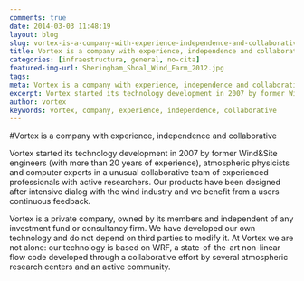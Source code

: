 ```yaml
---
comments: true
date: 2014-03-03 11:48:19
layout: blog
slug: vortex-is-a-company-with-experience-independence-and-collaborative
title: Vortex is a company with experience, independence and collaborative
categories: [infraestructura, general, no-cita]
featured-img-url: Sheringham_Shoal_Wind_Farm_2012.jpg
tags:
meta: Vortex is a company with experience, independence and collaborative
excerpt: Vortex started its technology development in 2007 by former Wind&Site engineers (with more than 20 years of experience)
author: vortex
keywords: vortex, company, experience, independence, collaborative
---
```


#Vortex is a company with experience, independence and collaborative

Vortex started its technology development in 2007 by former Wind&Site engineers (with more than 20 years of experience), atmospheric physicists and computer experts in a unusual collaborative team of experienced professionals with active researchers. Our products have been designed after intensive dialog with the wind industry and we benefit from a users continuous feedback.

Vortex is a private company, owned by its members and independent of any investment fund or consultancy firm. We have developed our own technology and do not depend on third parties to modify it. At Vortex we are not alone: our technology is based on WRF, a state-of-the-art non-linear flow code developed through a collaborative effort by several atmospheric research centers and an active community.
